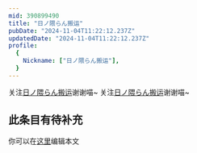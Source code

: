 ```yaml
---
mid: 390899490
title: "日ノ隈らん搬运"
pubDate: "2024-11-04T11:22:12.237Z"
updatedDate: "2024-11-04T11:22:12.237Z"
profile:
  {
    Nickname: ["日ノ隈らん搬运"],
  }
---
```


关注[日ノ隈らん搬运](https://space.bilibili.com/390899490)谢谢喵~ 关注[日ノ隈らん搬运](https://space.bilibili.com/390899490)谢谢喵~

## 此条目有待补充
你可以在[这里](https://github.com/Yuhanawa/VTuber.ICU/edit/master/src/content/v/日ノ隈らん搬运/index.md)编辑本文
